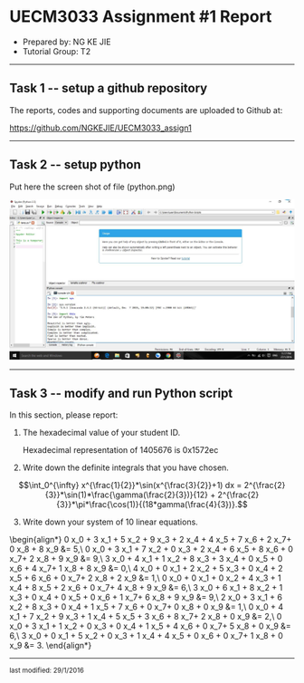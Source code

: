 UECM3033 Assignment #1 Report
========================================================

- Prepared by: NG KE JIE
- Tutorial Group: T2

--------------------------------------------------------

## Task 1 -- setup a github repository

The reports, codes and supporting documents are uploaded to Github at: 

https://github.com/NGKEJIE/UECM3033_assign1


---------------------------------------------------------

## Task 2 -- setup python

Put here the screen shot of file (python.png)

![python.png](python.png)


------------------------------------------------------------

## Task 3 -- modify and run Python script

In this section, please report:

1. The hexadecimal value of your student ID.

   Hexadecimal representation of 1405676 is 0x1572ec

2. Write down the definite integrals that you have chosen.
   
$$\int_0^{\infty} x^{\frac{1}{2}}*\sin(x^{\frac{3}{2}}+1) dx = 2^{\frac{2}{3}}*\sin(1)*\frac{\gamma(\frac{2}{3})}{12} + 2^{\frac{2}{3}}*\pi*\frac{\cos(1)}{(18*gamma(\frac{4}{3})}.$$

3. Write down your system of 10 linear equations.

\begin{align*}
0 x_0 + 3 x_1 + 5 x_2 + 9 x_3 + 2 x_4 + 4 x_5 + 7 x_6 + 2 x_7+ 0 x_8 + 8 x_9 &= 5,\\
0 x_0 + 3 x_1 + 7 x_2 + 0 x_3 + 2 x_4 + 6 x_5 + 8 x_6 + 0 x_7+ 2 x_8 + 9 x_9 &= 9,\\
3 x_0 + 4 x_1 + 1 x_2 + 8 x_3 + 3 x_4 + 0 x_5 + 0 x_6 + 4 x_7+ 1 x_8 + 8 x_9 &= 0,\\
4 x_0 + 0 x_1 + 2 x_2 + 5 x_3 + 0 x_4 + 2 x_5 + 6 x_6 + 0 x_7+ 2 x_8 + 2 x_9 &= 1,\\
0 x_0 + 0 x_1 + 0 x_2 + 4 x_3 + 1 x_4 + 8 x_5 + 2 x_6 + 0 x_7+ 4 x_8 + 9 x_9 &= 6,\\
3 x_0 + 6 x_1 + 8 x_2 + 1 x_3 + 0 x_4 + 0 x_5 + 0 x_6 + 1 x_7+ 6 x_8 + 9 x_9 &= 9,\\
2 x_0 + 3 x_1 + 6 x_2 + 8 x_3 + 0 x_4 + 1 x_5 + 7 x_6 + 0 x_7+ 0 x_8 + 0 x_9 &= 1,\\
0 x_0 + 4 x_1 + 7 x_2 + 9 x_3 + 1 x_4 + 5 x_5 + 3 x_6 + 8 x_7+ 2 x_8 + 0 x_9 &= 2,\\
0 x_0 + 3 x_1 + 1 x_2 + 0 x_3 + 0 x_4 + 1 x_5 + 4 x_6 + 0 x_7+ 5 x_8 + 0 x_9 &= 6,\\
3 x_0 + 0 x_1 + 5 x_2 + 0 x_3 + 1 x_4 + 4 x_5 + 0 x_6 + 0 x_7+ 1 x_8 + 0 x_9 &= 3.
\end{align*}


-----------------------------------

<sup>last modified: 29/1/2016 </sup>
